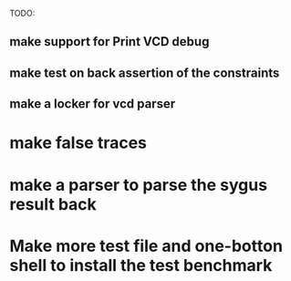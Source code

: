 TODO:
## make support for Print VCD debug
## make test on back assertion of the constraints
## make a locker for vcd parser


# make false traces
# make a parser to parse the sygus result back

# Make more test file and one-botton shell to install the test benchmark